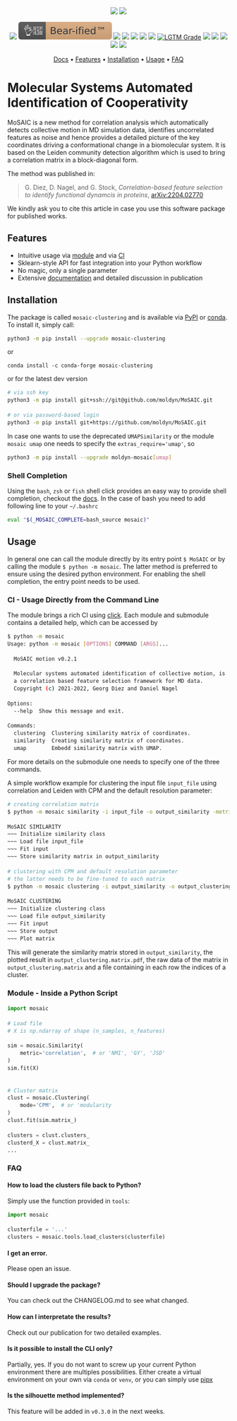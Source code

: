 <div align="center">
  <img class="darkmode" style="width: 400px;" src="https://github.com/moldyn/MoSAIC/blob/main/docs/logo_large_dark.svg?raw=true#gh-dark-mode-only" />
  <img class="lightmode" style="width: 400px;" src="https://github.com/moldyn/MoSAIC/blob/main/docs/logo_large_light.svg?raw=true#gh-light-mode-only" />
  
  <p>
    <a href="https://github.com/wemake-services/wemake-python-styleguide" alt="wemake-python-styleguide">
        <img src="https://img.shields.io/badge/style-wemake-000000.svg" /></a>
    <a href="https://beartype.rtfd.io" alt="bear-ified">
        <img src="https://raw.githubusercontent.com/beartype/beartype-assets/main/badge/bear-ified.svg" /></a>
    <a href="https://pypi.org/project/mosaic-clustering" alt="PyPI">
        <img src="https://img.shields.io/pypi/v/mosaic-clustering" /></a>
    <a href="https://anaconda.org/conda-forge/mosaic-clustering" alt="conda version">
	<img src="https://img.shields.io/conda/vn/conda-forge/mosaic-clustering" /></a>
    <a href="https://pepy.tech/project/mosaic-clustering" alt="Downloads">
        <img src="https://pepy.tech/badge/mosaic-clustering" /></a>
    <a href="https://github.com/moldyn/MoSAIC/actions/workflows/pytest.yml" alt="GitHub Workflow Status">
        <img src="https://img.shields.io/github/workflow/status/moldyn/MoSAIC/Pytest"></a>
    <a href="https://codecov.io/gh/moldyn/MoSAIC" alt="Code coverage">
        <img src="https://codecov.io/gh/moldyn/MoSAIC/branch/main/graph/badge.svg?token=KNWDAUXIGI" /></a>
    <a href="https://lgtm.com/projects/g/moldyn/MoSAIC" alt="Code coverage">
	<img src="https://img.shields.io/lgtm/grade/python/github/moldyn/MoSAIC" alt="LGTM Grade" /></a>
    <a href="https://img.shields.io/pypi/pyversions/mosaic-clustering" alt="PyPI - Python Version">
        <img src="https://img.shields.io/pypi/pyversions/mosaic-clustering" /></a>
    <a href="https://moldyn.github.io/MoSAIC" alt="Docs">
        <img src="https://img.shields.io/badge/pdoc3-Documentation-brightgreen" /></a>
    <a href="#" alt="doi">
        <img src="https://img.shields.io/badge/doi-submitted-blue" /></a>
    <a href="https://arxiv.org/abs/2204.02770" alt="arXiv">
        <img src="https://img.shields.io/badge/arXiv-2204.02770-red" /></a>
    <a href="https://github.com/moldyn/MoSAIC/blob/main/LICENSE" alt="License">
        <img src="https://img.shields.io/github/license/moldyn/MoSAIC" /></a>
  </p>

  <p>
    <a href="https://moldyn.github.io/MoSAIC">Docs</a> •
    <a href="#features">Features</a> •
    <a href="#installation">Installation</a> •
    <a href="#usage">Usage</a> •
    <a href="#faq">FAQ</a>
  </p>
</div>

# Molecular Systems Automated Identification of Cooperativity
MoSAIC is a new method for correlation analysis which automatically detects
collective motion in MD simulation data, identifies uncorrelated features
as noise and hence provides a detailed picture of the key coordinates driving a
conformational change in a biomolecular system. It is based on the Leiden community
detection algorithm which is used to bring a correlation matrix in a
block-diagonal form.

The method was published in:
> G. Diez, D. Nagel, and G. Stock,
> *Correlation-based feature selection to identify functional dynamcis
> in proteins*,
> [arXiv:2204.02770](https://arxiv.org/abs/2204.02770)

We kindly ask you to cite this article in case you use this software package for
published works.

## Features
- Intuitive usage via [module](#module---inside-a-python-script) and via [CI](#ci---usage-directly-from-the-command-line)
- Sklearn-style API for fast integration into your Python workflow
- No magic, only a  single parameter
- Extensive [documentation](https://moldyn.github.io/feature_selection) and
  detailed discussion in publication


## Installation
The package is called `mosaic-clustering` and is available via [PyPI](https://pypi.org/project/mosaic-clustering)
or [conda](https://anaconda.org/conda-forge/mosaic-clustering). To install it, simply call:
```bash
python3 -m pip install --upgrade mosaic-clustering
```
or
```
conda install -c conda-forge mosaic-clustering
```

or for the latest dev version
```bash
# via ssh key
python3 -m pip install git+ssh://git@github.com/moldyn/MoSAIC.git

# or via password-based login
python3 -m pip install git+https://github.com/moldyn/MoSAIC.git
```

In case one wants to use the deprecated `UMAPSimilarity` or the module
`mosaic umap` one needs to specify the `extras_require='umap'`, so
```bash
python3 -m pip install --upgrade moldyn-mosaic[umap]
```

### Shell Completion
Using the `bash`, `zsh` or `fish` shell click provides an easy way to
provide shell completion, checkout the
[docs](https://click.palletsprojects.com/en/8.0.x/shell-completion).
In the case of bash you need to add following line to your `~/.bashrc`
```bash
eval "$(_MOSAIC_COMPLETE=bash_source mosaic)"
```

## Usage
In general one can call the module directly by its entry point `$ MoSAIC`
or by calling the module `$ python -m mosaic`. The latter method is
preferred to ensure using the desired python environment. For enabling
the shell completion, the entry point needs to be used.

### CI - Usage Directly from the Command Line
The module brings a rich CI using [click](https://click.palletsprojects.com).
Each module and submodule contains a detailed help, which can be accessed by
```bash
$ python -m mosaic
Usage: python -m mosaic [OPTIONS] COMMAND [ARGS]...

  MoSAIC motion v0.2.1

  Molecular systems automated identification of collective motion, is
  a correlation based feature selection framework for MD data.
  Copyright (c) 2021-2022, Georg Diez and Daniel Nagel

Options:
  --help  Show this message and exit.

Commands:
  clustering  Clustering similarity matrix of coordinates.
  similarity  Creating similarity matrix of coordinates.
  umap        Embedd similarity matrix with UMAP.
```
For more details on the submodule one needs to specify one of the three
commands.

A simple workflow example for clustering the input file `input_file` using
correlation and Leiden with CPM and the default resolution parameter:
```bash
# creating correlation matrix
$ python -m mosaic similarity -i input_file -o output_similarity -metric correlation -v

MoSAIC SIMILARITY
~~~ Initialize similarity class
~~~ Load file input_file
~~~ Fit input
~~~ Store similarity matrix in output_similarity

# clustering with CPM and default resolution parameter
# the latter needs to be fine-tuned to each matrix
$ python -m mosaic clustering -i output_similarity -o output_clustering --plot -v

MoSAIC CLUSTERING
~~~ Initialize clustering class
~~~ Load file output_similarity
~~~ Fit input
~~~ Store output
~~~ Plot matrix
```
This will generate the similarity matrix stored in `output_similarity`,
the plotted result in `output_clustering.matrix.pdf`, the raw data of
the matrix in `output_clustering.matrix` and a file containing in each
row the indices of a cluster.

### Module - Inside a Python Script
```python
import mosaic

# Load file
# X is np.ndarray of shape (n_samples, n_features)

sim = mosaic.Similarity(
    metric='correlation',  # or 'NMI', 'GY', 'JSD'
)
sim.fit(X)


# Cluster matrix
clust = mosaic.Clustering(
    mode='CPM',  # or 'modularity
)
clust.fit(sim.matrix_)

clusters = clust.clusters_
clusterd_X = clust.matrix_
...
```

### FAQ
#### How to load the clusters file back to Python?
Simply use the function provided in `tools`:
```python
import mosaic

clusterfile = '...'
clusters = mosaic.tools.load_clusters(clusterfile)
```

#### I get an error.
Please open an issue.

#### Should I upgrade the package?
You can check out the CHANGELOG.md to see what changed.

#### How can I interpretate the results?
Check out our publication for two detailed examples.

#### Is it possible to install the CLI only?
Partially, yes. If you do not want to screw up your current Python
environment there are multiples possibilities. Either create a
virtual environment on your own via `conda` or `venv`, or you can
simply use [pipx](https://pypa.github.io/pipx/)

#### Is the silhouette method implemented?
This feature will be added in `v0.3.0` in the next weeks.
